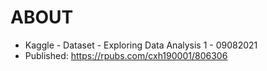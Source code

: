 # ABOUT

- Kaggle - Dataset - Exploring Data Analysis 1 - 09082021
- Published: https://rpubs.com/cxh190001/806306